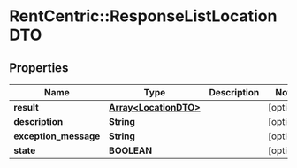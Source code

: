 # RentCentric::ResponseListLocationDTO

## Properties
Name | Type | Description | Notes
------------ | ------------- | ------------- | -------------
**result** | [**Array&lt;LocationDTO&gt;**](LocationDTO.md) |  | [optional] 
**description** | **String** |  | [optional] 
**exception_message** | **String** |  | [optional] 
**state** | **BOOLEAN** |  | [optional] 


